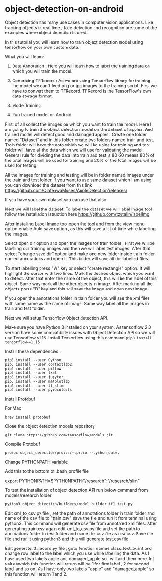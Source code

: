 # object-detection-on-android

Object detection has many use cases in computer vision applications. Like tracking objects in real time , face detection and recognition are some of the examples where object detection is used.

In this tutorial you will learn how to train object detection model using tensorflow on your own custom data.

What you will learn:

1. Data Annotation : Here you will learn how to label the training data on which you will train the model.

2. Generating TFRecord : As we are using Tensorflow library for training the model we can't feed png or jpg images to the training script. First we have to convert them to TFRecord. TFRecord is the TensorFlow's own data storage format.

3. Mode Training

4. Run trained model on Android

First of all collect the images on which you want to train the model. Here I am going to train the object detection model on the dataset of apples. And trained model will detect good and damaged apples . Create one folder named "Dataset" and in this folder create two folders named train and test. Train folder will have the data which we will be using for training and test folder will have all the data which we will use for validating the model. General rule for dividing the data into train and test is 80-20 means 80% of the total images will be used for training and 20% of the total images will be used for testing.

All the images for training and testing will be in folder named images under the train and test folder. If you want to use same dataset which I am using you can download the dataset from this link https://github.com/OlafenwaMoses/AppleDetection/releases/

If you have your own dataset you can use that also.

Next we will label the dataset. To label the dataset we will label image tool follow the installation istruction here https://github.com/tzutalin/labelImg

After installing Label Image tool open the tool and from the view menu option enable Auto save option , as this will save a lot of time while labelling the images.

Select open dir option and open the images for train folder . First we will be labelling our training images and then we will label test images. After that select "change save dir" option and make one new folder inside train folder named annotations and open it. This folder will save all the labelled files.

To start labelling press "W" key or select "create rectangle" option. It will highlight the cursor with two lines. Mark the desired object which you want to detect. After that enter the name of the object, this will be the label of this object. Same way mark all the other objects in image. After marking all the objects press "D" key and this will save the image and open next image.

If you open the annotations folder in train folder you will see the xml files with same name as the name of image. Same way label all the images in train and test folder.

Next we will setup Tensorflow Object detection API.

Make sure you have Python 3 installed on your system. As tensorflow 2.0 version have some compatibilty issues with Object Detection API so we will use Tensorflow v1.15. 
Install Tensorflow using this command ```pip3 install tensorflow==1.15```

Install these dependencies :

```
pip3 install --user Cython
pip3 install --user contextlib2
pip3 install --user pillow
pip3 install --user lxml
pip3 install --user jupyter
pip3 install --user matplotlib
pip3 install --user tf_slim
pip3 install --user pycocotools
```

Install Protobuf 

For Mac

```brew install protobuf```

Clone the object detection models repository

```git clone https://github.com/tensorflow/models.git```

Compile Protobuf 

```# From models/research/
protoc object_detection/protos/*.proto --python_out=.
```

Change PYTHONPATH variable:

Add this to the bottom of .bash_profile file

export PYTHONPATH=$PYTHONPATH:"<path to the models folder>/research":"<path to the models folder>/research/slim"
  
To test the installation of object detection API run below command from models/research folder

```python3 object_detection/builders/model_builder_tf1_test.py```

Edit xml_to_csv.py file , set the path of annotations folder in train folder and name of the csv file to "train.csv" save the file and run it from terminal using python3. This command will generate csv file from annotated xml files. After generating train.csv again edit xml_to_csv.py file and set the path to annotations folder in test folder and name the csv file as test.csv. Save the file and run it using python3 and this will generate test.csv file.

Edit generate_tf_record.py file , goto function named class_text_to_int and change row label to the label which you use while labelling the data. As I have used two labels apple and damaged_apple so I will add them here. Int valueswhich this function will return will be 1 for first label , 2 for second label and so on. As I have only two labels "apple" and "damaged_apple" so this function will return 1 and 2.
